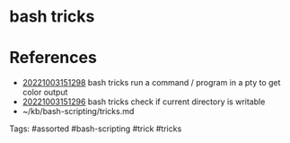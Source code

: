 # bash tricks

# References
- [20221003151298](/zet/20221003151298/README.md) bash tricks run a command / program in a pty to get color output
- [20221003151296](/zet/20221003151296/README.md) bash tricks check if current directory is writable
- ~/kb/bash-scripting/tricks.md

Tags:
    #assorted #bash-scripting #trick #tricks
